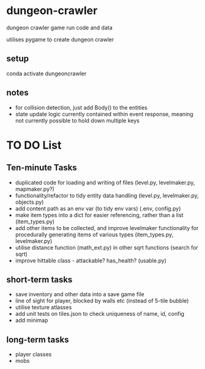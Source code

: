 # dungeon-crawler
dungeon crawler game run code and data

utilises pygame to create dungeon crawler

## setup

conda activate dungeoncrawler

## notes

- for collision detection, just add Body() to the entities
- state update logic currently contained within event response, meaning not currently possible to hold down multiple keys


# TO DO List

## Ten-minute Tasks
- duplicated code for loading and writing of files (level.py, levelmaker.py, mapmaker.py?)
- functionality/refactor to tidy entity data handling (level.py, levelmaker.py, objects.py)
- add content path as an env var (to tidy env vars) (.env, config.py)
- make item types into a dict for easier referencing, rather than a list (item_types.py)
- add other items to be collected, and improve levelmaker functionality for procedurally generating items of various types (item_types.py, levelmaker.py)
- utilise distance function (math_ext.py) in other sqrt functions (search for sqrt)
- improve hittable class - attackable? has_health? (usable.py)

## short-term tasks
- save inventory and other data into a save game file
- line of sight for player, blocked by walls etc (instead of 5-tile bubble)
- utilise texture atlasses
- add unit tests on tiles.json to check uniqueness of name, id, config
- add minimap

## long-term tasks
- player classes
- mobs